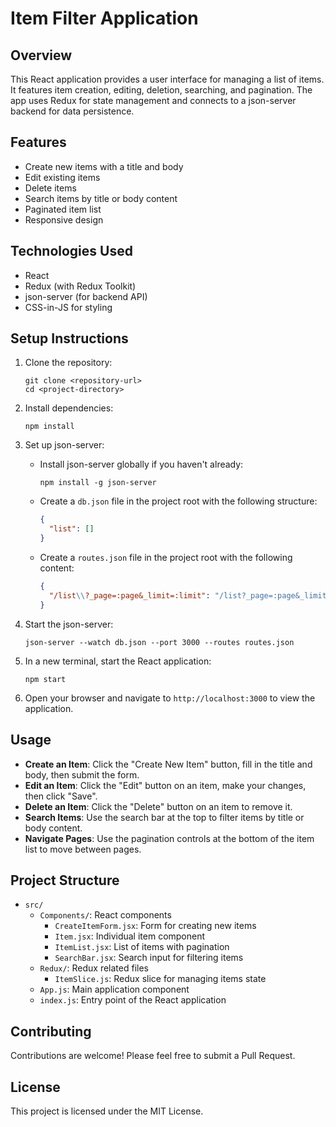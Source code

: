 # Item Filter Application

## Overview

This React application provides a user interface for managing a list of items. It features item creation, editing, deletion, searching, and pagination. The app uses Redux for state management and connects to a json-server backend for data persistence.

## Features

- Create new items with a title and body
- Edit existing items
- Delete items
- Search items by title or body content
- Paginated item list
- Responsive design

## Technologies Used

- React
- Redux (with Redux Toolkit)
- json-server (for backend API)
- CSS-in-JS for styling

## Setup Instructions

1. Clone the repository:
   ```
   git clone <repository-url>
   cd <project-directory>
   ```

2. Install dependencies:
   ```
   npm install
   ```

3. Set up json-server:
   - Install json-server globally if you haven't already:
     ```
     npm install -g json-server
     ```
   - Create a `db.json` file in the project root with the following structure:
     ```json
     {
       "list": []
     }
     ```
   - Create a `routes.json` file in the project root with the following content:
     ```json
     {
       "/list\\?_page=:page&_limit=:limit": "/list?_page=:page&_limit=:limit"
     }
     ```

4. Start the json-server:
   ```
   json-server --watch db.json --port 3000 --routes routes.json
   ```

5. In a new terminal, start the React application:
   ```
   npm start
   ```

6. Open your browser and navigate to `http://localhost:3000` to view the application.

## Usage

- **Create an Item**: Click the "Create New Item" button, fill in the title and body, then submit the form.
- **Edit an Item**: Click the "Edit" button on an item, make your changes, then click "Save".
- **Delete an Item**: Click the "Delete" button on an item to remove it.
- **Search Items**: Use the search bar at the top to filter items by title or body content.
- **Navigate Pages**: Use the pagination controls at the bottom of the item list to move between pages.

## Project Structure

- `src/`
  - `Components/`: React components
    - `CreateItemForm.jsx`: Form for creating new items
    - `Item.jsx`: Individual item component
    - `ItemList.jsx`: List of items with pagination
    - `SearchBar.jsx`: Search input for filtering items
  - `Redux/`: Redux related files
    - `ItemSlice.js`: Redux slice for managing items state
  - `App.js`: Main application component
  - `index.js`: Entry point of the React application

## Contributing

Contributions are welcome! Please feel free to submit a Pull Request.

## License

This project is licensed under the MIT License.
